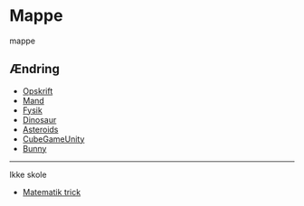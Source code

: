 # Mappe
mappe   
## Ændring


- [Opskrift](opskrift/)
- [Mand](mand-p5/)
- [Fysik](fysik/)
- [Dinosaur](Dino/)
- [Asteroids](Asteroids/)
- [CubeGameUnity](Unity/BrackeysGame/)
- [Bunny](Unity/Web-test/)

----------------------------------------
Ikke skole

- [Matematik trick](Matematik-trick/)
